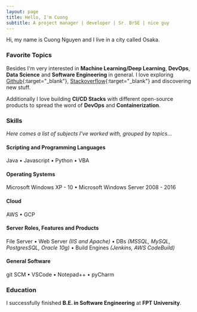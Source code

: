 ```yaml
---
layout: page
title: Hello, I'm Cuong
subtitle: A project manager | developer | Sr. BrSE | nice guy
---
```


<i class="fa fa-address-card" aria-hidden="true"></i> Hi, my name is Cuong Nguyen and I live in a city called Osaka.

<!-- ### <i class="fa fa-terminal" aria-hidden="true"></i> Projects

Take a look at this [Projects]() page to get an overview of my current work. -->

### <i class="fa fa-heart" aria-hidden="true"></i> Favorite Topics

Besides I'm very interested in **Machine Learning/Deep Learning**, **DevOps**, **Data Science** and **Software Engineering** in general. I love
exploring [Github](https://github.com/){:target="_blank"}, [Stackoverflow](https://stackoverflow.com/){:target="_blank"} and discovering new stuff.

Additionally I love building **CI/CD Stacks** with different open-source products to spread the word of **DevOps** and **Containerization**.

### <i class="fa fa-cubes" aria-hidden="true"></i> Skills
*Here comes a list of subjects I've worked with, grouped by topics...*

#### <i class="fa fa-code" aria-hidden="true"></i> Scripting and Programming Languages

Java &bull; Javascript &bull; Python &bull; VBA

#### <i class="fa fa-terminal" aria-hidden="true"></i> Operating Systems

Microsoft Windows XP - 10 &bull; Microsoft Windows Server 2008 - 2016

#### <i class="fa fa-cloud" aria-hidden="true"></i> Cloud

AWS &bull; GCP

#### <i class="fa fa-gears" aria-hidden="true"></i> Server Roles, Features and Products

File Server &bull; Web Server *(IIS and Apache)* &bull;
DBs *(MSSQL, MySQL, PostgresSQL, Oracle 10g)* &bull; Build Engines *(Jenkins, AWS CodeBuild)*

#### <i class="fa fa-gear" aria-hidden="true"></i> General Software

git SCM &bull; VSCode &bull; Notepad++ &bull; pyCharm

<!-- ### <i class="fa fa-briefcase" aria-hidden="true"></i> Experience

#### <i class="fa fa-calendar" aria-hidden="true"></i> 2018 - 20<i class="fa fa-question" aria-hidden="true"></i><i class="fa fa-question" aria-hidden="true"></i> <i class="fa fa-building-o" aria-hidden="true"></i> [ITEOS](https://www.iteos.de) as **SysOp** / **DevOps Engineer**

<i class="fa fa-calendar-plus-o" aria-hidden="true"></i> **2019**&nbsp;&nbsp; Internal Self Service Portal

I spent the second half of the year creating a single-page application based on [Vue.js](https://vuejs.org/) for visualizing product changelog and configuration details.
Therefore I had to relearn javaScript and started working with the [materialize-css](https://materializecss.com/) framework and other well known node modules.

<i class="fa fa-calendar-plus-o" aria-hidden="true"></i> **2019**&nbsp;&nbsp; Release Management Tool MkII

First part of the year I was focused on expanding the Release Management tools and workflows for our cloud hosted applications:

- Added automated aggregation of release details for each hosted application.
- Added changelog workflow for documenting releases.
- Defined rollout life cycle states for each new release.
- ITIL compliant syncing of the release data into centralized CMDB.

<i class="fa fa-calendar-plus-o" aria-hidden="true"></i> **2018**&nbsp;&nbsp; KIVBF merged with its partners to form ITEOS in order to be able to offer uniform services. After adjusting the internal organizational structure, I'm now part of the business unit 4.2 *(Integration-, Security- & Application Managent)*.
My previous team was reassigned to this new unit as well, and was renamed into CAFS *(Cloud- & Application-Frontend-Services)*.
So my range of tasks changed slightly.


#### <i class="fa fa-calendar" aria-hidden="true"></i> 2012 - 2018 <i class="fa fa-building-o" aria-hidden="true"></i> [KIVBF](https://www.kivbf.de) as **SysOp** / **DevOps Engineer**

<i class="fa fa-calendar-plus-o" aria-hidden="true"></i> **2015**&nbsp;&nbsp; In 2015 I started automating several platform and workload
related use cases. Unfortunately it's closed source, so I can't talk about details. But to give a glimpse at the
underlining technologies I can notice they were based on **Microsoft**, **VMware** and **Citrix** products.

<i class="fa fa-calendar-plus-o" aria-hidden="true"></i> **2014**&nbsp;&nbsp; As the automation team got bigger and bigger, we needed to define
standards. That's why I began using [Phabricator](https://www.phacility.com/phabricator/) as a developer framework in
combination with [Jenkins](https://jenkins.io/) to build our modules. This enabled us doing code review, lint tests,
unit test and building our own CI Environment.


<i class="fa fa-calendar-plus-o" aria-hidden="true"></i> **2013**&nbsp;&nbsp; I joined into a new team which was building our new cloud
infrastructure. We purposed to offer our customers IaaS, PaaS, SaaS and EaaS services. My focus shifted
to automation and cloud orchestration. Back then I started using Powershell.


<i class="fa fa-calendar-plus-o" aria-hidden="true"></i> **2012**&nbsp;&nbsp; I needed to get away from those wacky enterprise applications
which were used in the public sector. So I took the chance to work in much bigger datacenter at
[KIVBF](https://www.kivbf.de). There I ran the backup and restore solution called IBM Tivoli Storage Manager (TSM).

It was a great place to get to know such large environment and I finally started automating again. At this time I
implemented the monitoring system [Zabbix](http://www.zabbix.com/). Unfortunately I couldn't find any extension to
monitor out IBM tape library or TSM data itself. So I developed own interfaces therefore.

#### <i class="fa fa-calendar" aria-hidden="true"></i> 2008 - 2012 <i class="fa fa-building-o" aria-hidden="true"></i> [Pforzheim municipal administration](https://www.pforzheim.de/) as **SysOp**

At the municipal administration of Pforzheim I was responsible for the**Software Packaging and Deployment**,
 **MS-SQL Servers** and **Web Hosting**. -->

### <i class="fa fa-graduation-cap" aria-hidden="true"></i> Education

I successfully finished **B.E. in Software Engineering** at **FPT University**.

